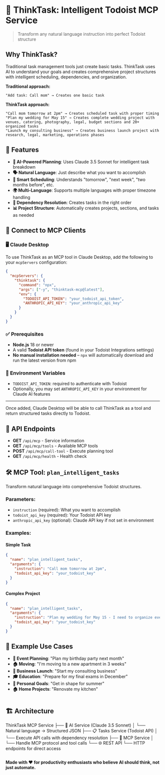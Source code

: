 # 🎯 ThinkTask: Intelligent Todoist MCP Service

> Transform any natural language instruction into perfect Todoist structure

## Why ThinkTask?

Traditional task management tools just create basic tasks. ThinkTask uses AI to understand your goals and creates comprehensive project structures with intelligent scheduling, dependencies, and organization.

**Traditional approach:**

```
"Add task: Call mom" → Creates one basic task
```

**ThinkTask approach:**

```
"Call mom tomorrow at 2pm" → Creates scheduled task with proper timing
"Plan my wedding for May 15" → Creates complete wedding project with venues, catering, photography, legal, budget sections and 20+ organized tasks
"Launch my consulting business" → Creates business launch project with research, legal, marketing, operations phases
```

## 🌟 Features

- **🤖 AI-Powered Planning**: Uses Claude 3.5 Sonnet for intelligent task breakdown
- **🗣️ Natural Language**: Just describe what you want to accomplish
- **📅 Smart Scheduling**: Understands "tomorrow", "next week", "two months before", etc.
- **🌍 Multi-Language**: Supports multiple languages with proper timezone handling
- **🔗 Dependency Resolution**: Creates tasks in the right order
- **📊 Project Structure**: Automatically creates projects, sections, and tasks as needed

## 🔌 Connect to MCP Clients

### 🖥️ Claude Desktop

To use ThinkTask as an MCP tool in Claude Desktop, add the following to your `mcpServers` configuration:

```json
{
  "mcpServers": {
    "thinktask": {
      "command": "npx",
      "args": ["-y", "thinktask-mcp@latest"],
      "env": {
        "TODOIST_API_TOKEN": "your_todoist_api_token",
        "ANTHROPIC_API_KEY": "your_anthropic_api_key"
      }
    }
  }
}
```

### ✅ Prerequisites

- **Node.js** 18 or newer
- A valid **Todoist API token** (found in your Todoist Integrations settings)
- **No manual installation needed** – `npx` will automatically download and run the latest version from npm

### 🔑 Environment Variables

- `TODOIST_API_TOKEN`: required to authenticate with Todoist
- Optionally, you may set `ANTHROPIC_API_KEY` in your environment for Claude AI features

---

Once added, Claude Desktop will be able to call ThinkTask as a tool and return structured tasks directly to Todoist.

## 🔧 API Endpoints

- **GET** `/api/mcp` - Service information
- **GET** `/api/mcp/tools` - Available MCP tools
- **POST** `/api/mcp/call-tool` - Execute planning tool
- **GET** `/api/mcp/health` - Health check

## 🛠️ MCP Tool: `plan_intelligent_tasks`

Transform natural language into comprehensive Todoist structures.

### Parameters:

- `instruction` (required): What you want to accomplish
- `todoist_api_key` (required): Your Todoist API key
- `anthropic_api_key` (optional): Claude API key if not set in environment

### Examples:

#### Simple Task

```json
{
  "name": "plan_intelligent_tasks",
  "arguments": {
    "instruction": "Call mom tomorrow at 2pm",
    "todoist_api_key": "your_todoist_key"
  }
}
```

#### Complex Project

```json
{
  "name": "plan_intelligent_tasks",
  "arguments": {
    "instruction": "Plan my wedding for May 15 - I need to organize everything from venue to catering",
    "todoist_api_key": "your_todoist_key"
  }
}
```

## 🧪 Example Use Cases

- **📅 Event Planning**: "Plan my birthday party next month"
- **🏠 Moving**: "I'm moving to a new apartment in 3 weeks"
- **💼 Business Launch**: "Start my consulting business"
- **🎓 Education**: "Prepare for my final exams in December"
- **🎯 Personal Goals**: "Get in shape for summer"
- **🏠 Home Projects**: "Renovate my kitchen"

```

```

## 🏗️ Architecture

ThinkTask MCP Service
├── 🤖 AI Service (Claude 3.5 Sonnet)
│ └── Natural language → Structured JSON
├── 📋 Tasks Service (Todoist API)
│ └── Execute API calls with dependency resolution
├── 🔧 MCP Service
│ └── Handle MCP protocol and tool calls
└── 🌐 REST API
└── HTTP endpoints for direct access

```

```

**Made with ❤️ for productivity enthusiasts who believe AI should think, not just automate.**
